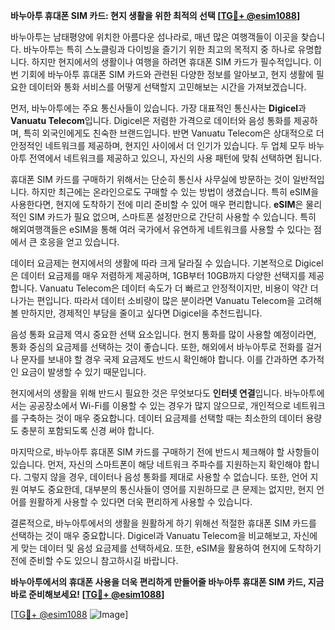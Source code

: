 **바누아투 휴대폰 SIM 카드: 현지 생활을 위한 최적의 선택 [[TG💪+ @esim1088](https://t.me/s/esim1088)]**

바누아투는 남태평양에 위치한 아름다운 섬나라로, 매년 많은 여행객들이 이곳을 찾습니다. 바누아투는 특히 스노클링과 다이빙을 즐기기 위한 최고의 목적지 중 하나로 유명합니다. 하지만 현지에서의 생활이나 여행을 하려면 휴대폰 SIM 카드가 필수적입니다. 이번 기회에 바누아투 휴대폰 SIM 카드와 관련된 다양한 정보를 알아보고, 현지 생활에 필요한 데이터와 통화 서비스를 어떻게 선택할지 고민해보는 시간을 가져보겠습니다.

먼저, 바누아투에는 주요 통신사들이 있습니다. 가장 대표적인 통신사는 **Digicel**과 **Vanuatu Telecom**입니다. Digicel은 저렴한 가격으로 데이터와 음성 통화를 제공하며, 특히 외국인에게도 친숙한 브랜드입니다. 반면 Vanuatu Telecom은 상대적으로 더 안정적인 네트워크를 제공하며, 현지인 사이에서 더 인기가 있습니다. 두 업체 모두 바누아투 전역에서 네트워크를 제공하고 있으니, 자신의 사용 패턴에 맞춰 선택하면 됩니다.

휴대폰 SIM 카드를 구매하기 위해서는 단순히 통신사 사무실에 방문하는 것이 일반적입니다. 하지만 최근에는 온라인으로도 구매할 수 있는 방법이 생겼습니다. 특히 eSIM을 사용한다면, 현지에 도착하기 전에 미리 준비할 수 있어 매우 편리합니다. **eSIM**은 물리적인 SIM 카드가 필요 없으며, 스마트폰 설정만으로 간단히 사용할 수 있습니다. 특히 해외여행객들은 eSIM을 통해 여러 국가에서 유연하게 네트워크를 사용할 수 있다는 점에서 큰 호응을 얻고 있습니다.

데이터 요금제는 현지에서의 생활에 따라 크게 달라질 수 있습니다. 기본적으로 Digicel은 데이터 요금제를 매우 저렴하게 제공하며, 1GB부터 10GB까지 다양한 선택지를 제공합니다. Vanuatu Telecom은 데이터 속도가 더 빠르고 안정적이지만, 비용이 약간 더 나가는 편입니다. 따라서 데이터 소비량이 많은 분이라면 Vanuatu Telecom을 고려해볼 만하지만, 경제적인 부담을 줄이고 싶다면 Digicel을 추천드립니다.

음성 통화 요금제 역시 중요한 선택 요소입니다. 현지 통화를 많이 사용할 예정이라면, 통화 중심의 요금제를 선택하는 것이 좋습니다. 또한, 해외에서 바누아투로 전화를 걸거나 문자를 보내야 할 경우 국제 요금제도 반드시 확인해야 합니다. 이를 간과하면 추가적인 요금이 발생할 수 있기 때문입니다.

현지에서의 생활을 위해 반드시 필요한 것은 무엇보다도 **인터넷 연결**입니다. 바누아투에서는 공공장소에서 Wi-Fi를 이용할 수 있는 경우가 많지 않으므로, 개인적으로 네트워크를 구축하는 것이 매우 중요합니다. 데이터 요금제를 선택할 때는 최소한의 데이터 용량도 충분히 포함되도록 신경 써야 합니다.

마지막으로, 바누아투 휴대폰 SIM 카드를 구매하기 전에 반드시 체크해야 할 사항들이 있습니다. 먼저, 자신의 스마트폰이 해당 네트워크 주파수를 지원하는지 확인해야 합니다. 그렇지 않을 경우, 데이터나 음성 통화를 제대로 사용할 수 없습니다. 또한, 언어 지원 여부도 중요한데, 대부분의 통신사들이 영어를 지원하므로 큰 문제는 없지만, 현지 언어를 원활하게 사용할 수 있다면 더욱 편리하게 사용할 수 있습니다.

결론적으로, 바누아투에서의 생활을 원활하게 하기 위해선 적절한 휴대폰 SIM 카드를 선택하는 것이 매우 중요합니다. Digicel과 Vanuatu Telecom을 비교해보고, 자신에게 맞는 데이터 및 음성 요금제를 선택하세요. 또한, eSIM을 활용하여 현지에 도착하기 전에 준비할 수도 있으니 참고하시길 바랍니다.

**바누아투에서의 휴대폰 사용을 더욱 편리하게 만들어줄 바누아투 휴대폰 SIM 카드, 지금 바로 준비해보세요! [[TG💪+ @esim1088](https://t.me/s/esim1088)]**

[[TG💪+ @esim1088](https://t.me/s/esim1088) ![Image](https://i.postimg.cc/Y0z9fWf4/image.png)]